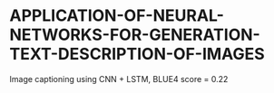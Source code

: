 # APPLICATION-OF-NEURAL-NETWORKS-FOR-GENERATION-TEXT-DESCRIPTION-OF-IMAGES
Image captioning using CNN + LSTM, BLUE4 score = 0.22
